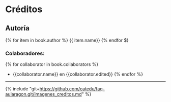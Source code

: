 # Créditos

## Autoría

{% for item in book.author %}
{{ item.name}}
{% endfor $}

### Colaboradores:

{% for collaborator in book.collaborators %}
* {{collaborator.name}} en {{collaborator.edited}}
{% endfor %}

___

{% include "git+https://github.com/catedu/faq-aularagon.git/imagenes_creditos.md" %}

